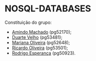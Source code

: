 # NOSQL-DATABASES

Constituição do grupo:
- [Amindo Machado](https://github.com/IMindo) (pg52170);
- [Duarte Velho](https://github.com/duartebred) (pg53481);
- [Mariana Oliveira](https://github.com/ketamine-juice) (pg52648);
- [Ricardo Oliveira](https://github.com/ricardofoliveira61) (pg53501);
- [Rodrigo Esperança](https://github.com/esperancaa) (pg50923).
